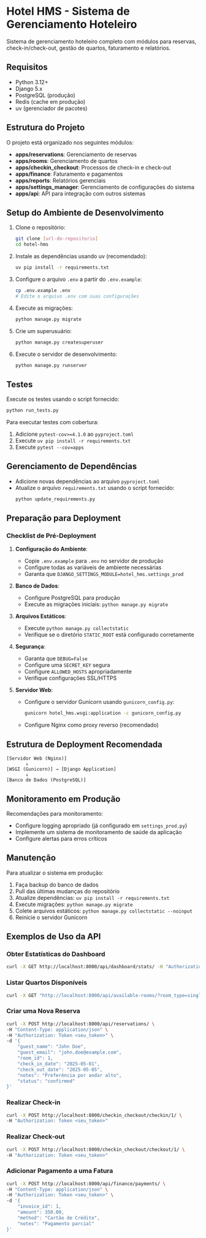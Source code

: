 # Hotel HMS - Sistema de Gerenciamento Hoteleiro

Sistema de gerenciamento hoteleiro completo com módulos para reservas, check-in/check-out, gestão de quartos, faturamento e relatórios.

## Requisitos

- Python 3.12+
- Django 5.x
- PostgreSQL (produção)
- Redis (cache em produção)
- uv (gerenciador de pacotes)

## Estrutura do Projeto

O projeto está organizado nos seguintes módulos:

- **apps/reservations**: Gerenciamento de reservas
- **apps/rooms**: Gerenciamento de quartos
- **apps/checkin_checkout**: Processos de check-in e check-out
- **apps/finance**: Faturamento e pagamentos
- **apps/reports**: Relatórios gerenciais
- **apps/settings_manager**: Gerenciamento de configurações do sistema
- **apps/api**: API para integração com outros sistemas

## Setup do Ambiente de Desenvolvimento

1. Clone o repositório:
   ```bash
   git clone [url-do-repositorio]
   cd hotel-hms
   ```

2. Instale as dependências usando uv (recomendado):
   ```bash
   uv pip install -r requirements.txt
   ```

3. Configure o arquivo `.env` a partir do `.env.example`:
   ```bash
   cp .env.example .env
   # Edite o arquivo .env com suas configurações
   ```

4. Execute as migrações:
   ```bash
   python manage.py migrate
   ```

5. Crie um superusuário:
   ```bash
   python manage.py createsuperuser
   ```

6. Execute o servidor de desenvolvimento:
   ```bash
   python manage.py runserver
   ```

## Testes

Execute os testes usando o script fornecido:
```bash
python run_tests.py
```

Para executar testes com cobertura:
1. Adicione `pytest-cov>=4.1.0` ao `pyproject.toml`
2. Execute `uv pip install -r requirements.txt`
3. Execute `pytest --cov=apps`

## Gerenciamento de Dependências

- Adicione novas dependências ao arquivo `pyproject.toml`
- Atualize o arquivo `requirements.txt` usando o script fornecido:
  ```bash
  python update_requirements.py
  ```

## Preparação para Deployment

### Checklist de Pré-Deployment

1. **Configuração do Ambiente**:
   - Copie `.env.example` para `.env` no servidor de produção
   - Configure todas as variáveis de ambiente necessárias
   - Garanta que `DJANGO_SETTINGS_MODULE=hotel_hms.settings_prod`

2. **Banco de Dados**:
   - Configure PostgreSQL para produção
   - Execute as migrações iniciais: `python manage.py migrate`

3. **Arquivos Estáticos**:
   - Execute `python manage.py collectstatic`
   - Verifique se o diretório `STATIC_ROOT` está configurado corretamente

4. **Segurança**:
   - Garanta que `DEBUG=False`
   - Configure uma `SECRET_KEY` segura
   - Configure `ALLOWED_HOSTS` apropriadamente
   - Verifique configurações SSL/HTTPS

5. **Servidor Web**:
   - Configure o servidor Gunicorn usando `gunicorn_config.py`:
     ```bash
     gunicorn hotel_hms.wsgi:application -c gunicorn_config.py
     ```
   - Configure Nginx como proxy reverso (recomendado)

## Estrutura de Deployment Recomendada

```
[Servidor Web (Nginx)] 
       ↓
[WSGI (Gunicorn)] → [Django Application]
       ↓
[Banco de Dados (PostgreSQL)]
```

## Monitoramento em Produção

Recomendações para monitoramento:
- Configure logging apropriado (já configurado em `settings_prod.py`)
- Implemente um sistema de monitoramento de saúde da aplicação
- Configure alertas para erros críticos

## Manutenção

Para atualizar o sistema em produção:
1. Faça backup do banco de dados
2. Pull das últimas mudanças do repositório
3. Atualize dependências: `uv pip install -r requirements.txt`
4. Execute migrações: `python manage.py migrate`
5. Colete arquivos estáticos: `python manage.py collectstatic --noinput`
6. Reinicie o servidor Gunicorn

## Exemplos de Uso da API

### Obter Estatísticas do Dashboard
```bash
curl -X GET http://localhost:8000/api/dashboard/stats/ -H "Authorization: Token <seu_token>"
```

### Listar Quartos Disponíveis
```bash
curl -X GET "http://localhost:8000/api/available-rooms/?room_type=single&check_in=2025-05-01&check_out=2025-05-05" -H "Authorization: Token <seu_token>"
```

### Criar uma Nova Reserva
```bash
curl -X POST http://localhost:8000/api/reservations/ \
-H "Content-Type: application/json" \
-H "Authorization: Token <seu_token>" \
-d '{
    "guest_name": "John Doe",
    "guest_email": "john.doe@example.com",
    "room_id": 1,
    "check_in_date": "2025-05-01",
    "check_out_date": "2025-05-05",
    "notes": "Preferência por andar alto",
    "status": "confirmed"
}'
```

### Realizar Check-in
```bash
curl -X POST http://localhost:8000/checkin_checkout/checkin/1/ \
-H "Authorization: Token <seu_token>"
```

### Realizar Check-out
```bash
curl -X POST http://localhost:8000/checkin_checkout/checkout/1/ \
-H "Authorization: Token <seu_token>"
```

### Adicionar Pagamento a uma Fatura
```bash
curl -X POST http://localhost:8000/api/finance/payments/ \
-H "Content-Type: application/json" \
-H "Authorization: Token <seu_token>" \
-d '{
    "invoice_id": 1,
    "amount": 350.00,
    "method": "Cartão de Crédito",
    "notes": "Pagamento parcial"
}'
```